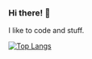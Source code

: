 ### Hi there! 👋
I like to code and stuff.



  [![Top Langs](https://github-readme-stats-git-masterrstaa-rickstaa.vercel.app/api/top-langs/?username=Chakraless)](https://github.com/Chakraless/github-readme-stats)
<!---
Chakraless/Chakraless is a ✨ special ✨ repository because its `README.md` (this file) appears on your GitHub profile.
You can click the Preview link to take a look at your changes.
--->
